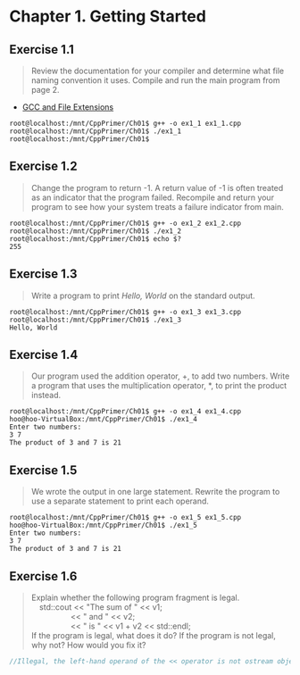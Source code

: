 # Chapter 1. Getting Started

## Exercise 1.1
> Review the documentation for your compiler and determine what file naming convention it uses. Compile and run the main program from page 2.
* [GCC and File Extensions](http://labor-liber.org/en/gnu-linux/development/index.php?diapo=extensions)

```shell
root@localhost:/mnt/CppPrimer/Ch01$ g++ -o ex1_1 ex1_1.cpp
root@localhost:/mnt/CppPrimer/Ch01$ ./ex1_1
root@localhost:/mnt/CppPrimer/Ch01$ 
```

## Exercise 1.2
> Change the program to return -1. A return value of -1 is often treated as an indicator that the program failed. Recompile and return your program to see how your system treats a failure indicator from main.
```shell
root@localhost:/mnt/CppPrimer/Ch01$ g++ -o ex1_2 ex1_2.cpp
root@localhost:/mnt/CppPrimer/Ch01$ ./ex1_2
root@localhost:/mnt/CppPrimer/Ch01$ echo $?
255
```

## Exercise 1.3
> Write a program to print *Hello, World* on the standard output.
```shell
root@localhost:/mnt/CppPrimer/Ch01$ g++ -o ex1_3 ex1_3.cpp
root@localhost:/mnt/CppPrimer/Ch01$ ./ex1_3
Hello, World
```

## Exercise 1.4
> Our program used the addition operator, +, to add two numbers. Write a program that uses the multiplication operator, *, to print the product instead.
```shell
root@localhost:/mnt/CppPrimer/Ch01$ g++ -o ex1_4 ex1_4.cpp
hoo@hoo-VirtualBox:/mnt/CppPrimer/Ch01$ ./ex1_4
Enter two numbers:
3 7
The product of 3 and 7 is 21
```

## Exercise 1.5
> We wrote the output in one large statement. Rewrite the program to use a separate statement to print each operand.
```shell
root@localhost:/mnt/CppPrimer/Ch01$ g++ -o ex1_5 ex1_5.cpp
hoo@hoo-VirtualBox:/mnt/CppPrimer/Ch01$ ./ex1_5
Enter two numbers:
3 7
The product of 3 and 7 is 21
```

## Exercise 1.6
> Explain whether the following program fragment is legal.  
&#8195;std::cout << "The sum of " << v1;  
&#8195;&#8195;&#8195;&#8195;&#8195;<< " and " << v2;  
&#8195;&#8195;&#8195;&#8195;&#8195;<< " is " << v1 + v2 << std::endl;  
If the program is legal, what does it do? If the program is not legal, why not? How would you fix it?
```cpp
//Illegal, the left-hand operand of the << operator is not ostream object
```